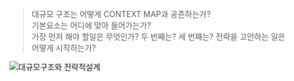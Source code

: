 
>대규모 구조는 어떻게 CONTEXT MAP과 공존하는가?\
>기본요소는 어디에 맞아 들어가는가?\
> 가장 먼저 해야 할일은 무엇인가? 두 번째는? 세 번째는? 전략을 고안하는 일은 어떻게 시작하는가?

![대규모구조와 전략적설계](https://github.com/user-attachments/assets/af05df39-fb91-444c-8637-863cb2ca6b34)

